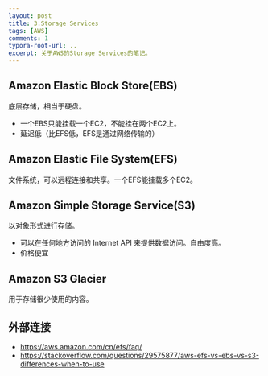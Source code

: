 ```yaml
---
layout: post
title: 3.Storage Services
tags: [AWS]
comments: 1
typora-root-url: ..
excerpt: 关于AWS的Storage Services的笔记。
---
```




## Amazon Elastic Block Store(EBS)

底层存储，相当于硬盘。

- 一个EBS只能挂载一个EC2，不能挂在两个EC2上。
- 延迟低（比EFS低，EFS是通过网络传输的）

## Amazon Elastic File System(EFS)

文件系统，可以远程连接和共享。一个EFS能挂载多个EC2。

## Amazon Simple Storage Service(S3)

以对象形式进行存储。

- 可以在任何地方访问的 Internet API 来提供数据访问。自由度高。
- 价格便宜

## Amazon S3 Glacier

用于存储很少使用的内容。

## 外部连接

- https://aws.amazon.com/cn/efs/faq/
- https://stackoverflow.com/questions/29575877/aws-efs-vs-ebs-vs-s3-differences-when-to-use